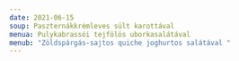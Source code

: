```yaml
---
date: 2021-06-15
soup: Paszternákkrémleves sült karottával
menua: Pulykabrassói tejfölös uborkasalátával
menub: "Zöldspárgás-sajtos quiche joghurtos salátával "
---
```

